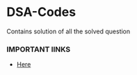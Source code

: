 # DSA-Codes
Contains solution of all the solved question


### IMPORTANT lINKS 
- [Here](https://www.linkedin.com/posts/kapilyadav22_leetcode-dsa-graph-activity-6910545879233896448-pIK-/?utm_source=linkedin_share&utm_medium=android_app)
